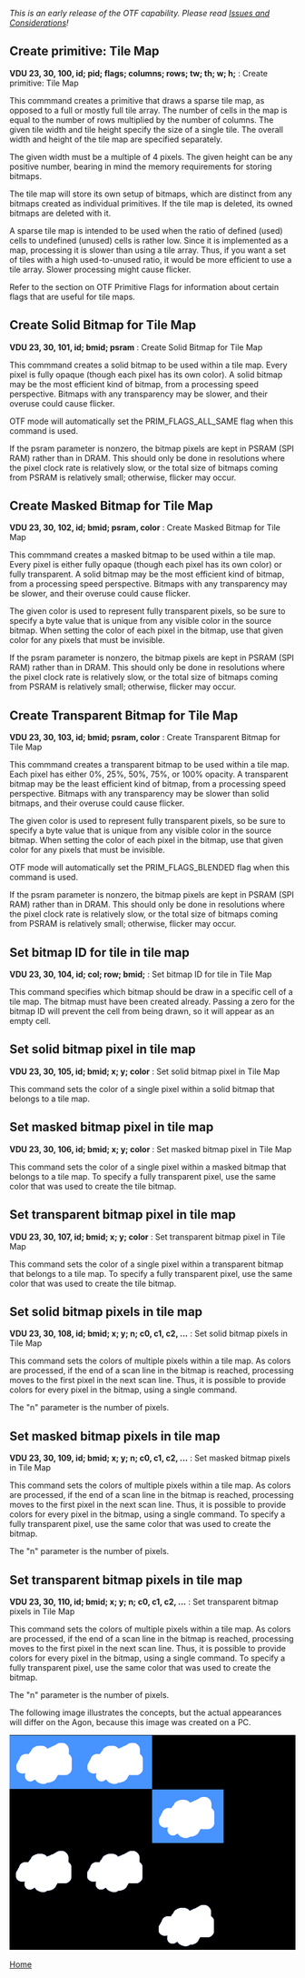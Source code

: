 <i>This is an early release of the OTF capability. Please read [Issues and Considerations](otf_issues.md)!</i>

## Create primitive: Tile Map
<b>VDU 23, 30, 100, id; pid; flags; columns; rows; tw; th; w; h;</b> : Create primitive: Tile Map

This commmand creates a primitive that draws a sparse tile map,
as opposed to a full or mostly full tile array.
The number of cells in the map is equal to the number of rows
multiplied by the number of columns. The given tile width and tile height
specify the size of a single tile. The overall width and height of the tile
map are specified separately.

The given width must be a multiple of 4 pixels. The given height can be any positive number, bearing in mind the memory requirements for
storing bitmaps.

The tile map will store its own setup of bitmaps, which are distinct
from any bitmaps created as individual primitives. If the
tile map is deleted, its owned bitmaps are deleted with it.

A sparse tile map is intended to be used when the ratio of defined
(used) cells to undefined (unused) cells is rather low. Since it
is implemented as a map, processing it is slower than using a
tile array. Thus, if you want a set of tiles with a high used-to-unused ratio,
it would be more efficient to use a tile array. Slower processing
might cause flicker.

Refer to the section on OTF Primitive Flags for information about
certain flags that are useful for tile maps.

## Create Solid Bitmap for Tile Map
<b>VDU 23, 30, 101, id; bmid; psram</b> : Create Solid Bitmap for Tile Map

This commmand creates a solid bitmap to be used within a tile map.
Every pixel is fully opaque (though each pixel has its own color).
A solid bitmap may be the most efficient kind of bitmap, from a
processing speed perspective. Bitmaps with any transparency may be slower, and their overuse could cause flicker.

OTF mode will automatically set the PRIM_FLAGS_ALL_SAME flag
when this command is used.

If the psram parameter is nonzero, the bitmap pixels are kept in PSRAM (SPI RAM)
rather than in DRAM. This should only be done in resolutions where the pixel clock
rate is relatively slow, or the total size of bitmaps coming from PSRAM is
relatively small; otherwise, flicker may occur.

## Create Masked Bitmap for Tile Map
<b>VDU 23, 30, 102, id; bmid; psram, color</b> : Create Masked Bitmap for Tile Map

This commmand creates a masked bitmap to be used within a tile map.
Every pixel is either fully opaque (though each pixel has its own color) or fully transparent.
A solid bitmap may be the most efficient kind of bitmap, from a
processing speed perspective. Bitmaps with any transparency may be slower, and their overuse could cause flicker.

The given color is used to represent fully transparent pixels,
so be sure to specify a byte value that is unique from any
visible color in the source bitmap. When setting the color of
each pixel in the bitmap, use that given color for any pixels
that must be invisible.

If the psram parameter is nonzero, the bitmap pixels are kept in PSRAM (SPI RAM)
rather than in DRAM. This should only be done in resolutions where the pixel clock
rate is relatively slow, or the total size of bitmaps coming from PSRAM is
relatively small; otherwise, flicker may occur.

## Create Transparent Bitmap for Tile Map
<b>VDU 23, 30, 103, id; bmid; psram, color</b> : Create Transparent Bitmap for Tile Map

This commmand creates a transparent bitmap to be used within a tile map.
Each pixel has either 0%, 25%, 50%, 75%, or 100% opacity.
A transparent bitmap may be the least efficient kind of bitmap, from a
processing speed perspective. Bitmaps with any transparency may be slower than solid bitmaps, and their overuse could cause flicker.

The given color is used to represent fully transparent pixels,
so be sure to specify a byte value that is unique from any
visible color in the source bitmap. When setting the color of
each pixel in the bitmap, use that given color for any pixels
that must be invisible.

OTF mode will automatically set the PRIM_FLAGS_BLENDED flag
when this command is used.

If the psram parameter is nonzero, the bitmap pixels are kept in PSRAM (SPI RAM)
rather than in DRAM. This should only be done in resolutions where the pixel clock
rate is relatively slow, or the total size of bitmaps coming from PSRAM is
relatively small; otherwise, flicker may occur.

## Set bitmap ID for tile in tile map
<b>VDU 23, 30, 104, id; col; row; bmid;</b> : Set bitmap ID for tile in Tile Map

This command specifies which bitmap should be draw in a specific
cell of a tile map. The bitmap must have been created already.
Passing a zero for the bitmap ID will prevent the cell from
being drawn, so it will appear as an empty cell.

## Set solid bitmap pixel in tile map
<b>VDU 23, 30, 105, id; bmid; x; y; color</b> : Set solid bitmap pixel in Tile Map

This command sets the color of a single pixel within a solid
bitmap that belongs to a tile map.

## Set masked bitmap pixel in tile map
<b>VDU 23, 30, 106, id; bmid; x; y; color</b> : Set masked bitmap pixel in Tile Map

This command sets the color of a single pixel within a masked
bitmap that belongs to a tile map.
To specify a fully transparent pixel, use the same color that
was used to create the tile bitmap.

## Set transparent bitmap pixel in tile map
<b>VDU 23, 30, 107, id; bmid; x; y; color</b> : Set transparent bitmap pixel in Tile Map

This command sets the color of a single pixel within a transparent
bitmap that belongs to a tile map.
To specify a fully transparent pixel, use the same color that
was used to create the tile bitmap.

## Set solid bitmap pixels in tile map
<b>VDU 23, 30, 108, id; bmid; x; y; n; c0, c1, c2, ...</b> : Set solid bitmap pixels in Tile Map

This command sets the colors of multiple pixels within a tile map.
As colors are processed, if the end of a scan line in the
bitmap is reached, processing moves to the first pixel in
the next scan line. Thus, it is possible to provide colors
for every pixel in the bitmap, using a single command.

The "n" parameter is the number of pixels.

## Set masked bitmap pixels in tile map
<b>VDU 23, 30, 109, id; bmid; x; y; n; c0, c1, c2, ...</b> : Set masked bitmap pixels in Tile Map

This command sets the colors of multiple pixels within a tile map.
As colors are processed, if the end of a scan line in the
bitmap is reached, processing moves to the first pixel in
the next scan line. Thus, it is possible to provide colors
for every pixel in the bitmap, using a single command.
To specify a fully transparent pixel, use the same color that
was used to create the bitmap.

The "n" parameter is the number of pixels.

## Set transparent bitmap pixels in tile map
<b>VDU 23, 30, 110, id; bmid; x; y; n; c0, c1, c2, ...</b> : Set transparent bitmap pixels in Tile Map

This command sets the colors of multiple pixels within a tile map.
As colors are processed, if the end of a scan line in the
bitmap is reached, processing moves to the first pixel in
the next scan line. Thus, it is possible to provide colors
for every pixel in the bitmap, using a single command.
To specify a fully transparent pixel, use the same color that
was used to create the bitmap.

The "n" parameter is the number of pixels.

The following image illustrates the concepts, but the actual appearances will differ on the Agon, because this image was created on a PC.

![Tile Map](tile_map.png)

[Home](otf_mode.md)
